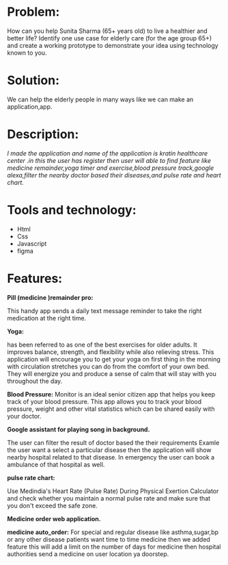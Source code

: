 # Problem:
How can you help Sunita Sharma (65+ years
old) to live a healthier and better life?
Identify one use case for elderly care (for the age group
65+) and create a working prototype to demonstrate
your idea using technology known to you.
# Solution:
We can help the elderly people in many ways like we can make an application,app.
# Description:
*I made the application and name of the application is kratin healthcare center .in this the user has register then user will able to find feature like medicine remainder,yoga timer and exercise,blood pressure track,google alexa,filter the nearby doctor based their diseases,and pulse rate and heart chart.*


# Tools and technology:
- Html
- 	Css
- 	Javascript
- figma
# Features:
**Pill (medicine )remainder pro:** 

This handy app sends a daily text message reminder to take the right medication at the right time.

**Yoga:** 

has been referred to as one of the best exercises for older adults. It improves balance, strength, and flexibility while also relieving stress. This application will encourage you to get your yoga on first thing in the morning with circulation stretches you can do from the comfort of your own bed. They will energize you and produce a sense of calm that will stay with you throughout the day.

**Blood Pressure:** Monitor is an ideal senior citizen app that helps you keep track of your blood pressure. This app allows you to track your blood pressure, weight and other vital statistics which can be shared easily with your doctor.

**Google assistant  for playing song in background.**

 The user can filter the result of doctor based the their requirements
Examle the user want a select a particular  disease then the application will show nearby hospital related to that disease. In emergency the user can book a ambulance of that hospital as well.

**pulse rate chart:**

Use Medindia's Heart Rate (Pulse Rate) During Physical Exertion Calculator and check whether you maintain a normal pulse rate and make sure that you don't exceed the safe zone.

**Medicine  order web application.**

**medicine auto_order:**
For special and regular disease like asthma,sugar,bp or any other disease  patients want time to time medicine then we added feature  this will add a limit on the number of days for medicine then hospital authorities send a medicine on user location ya doorstep.

 





